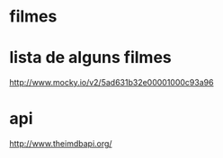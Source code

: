 # filmes

# lista de alguns filmes
http://www.mocky.io/v2/5ad631b32e00001000c93a96

# api
http://www.theimdbapi.org/
